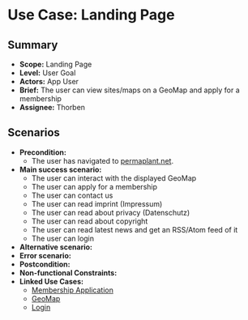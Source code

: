 # Use Case: Landing Page

## Summary

- **Scope:** Landing Page
- **Level:** User Goal
- **Actors:** App User
- **Brief:** The user can view sites/maps on a GeoMap and apply for a membership
- **Assignee:** Thorben

## Scenarios

- **Precondition:**
  - The user has navigated to [permaplant.net](https://permaplant.net).
- **Main success scenario:**
  - The user can interact with the displayed GeoMap
  - The user can apply for a membership
  - The user can contact us
  - The user can read imprint (Impressum)
  - The user can read about privacy (Datenschutz)
  - The user can read about copyright
  - The user can read latest news and get an RSS/Atom feed of it
  - The user can login
- **Alternative scenario:**
- **Error scenario:**
- **Postcondition:**
- **Non-functional Constraints:**
- **Linked Use Cases:**
  - [Membership Application](../current/membership_application.md)
  - [GeoMap](../assigned/geo_map.md)
  - [Login](../current/login.md)
